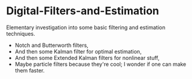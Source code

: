 # Digital-Filters-and-Estimation
Elementary investigation into some basic filtering and estimation techniques.

 - Notch and Butterworth filters,
 - And then some Kalman filter for optimal estimation,
 - And then some Extended Kalman filters for nonlinear stuff,
 - Maybe particle filters because they're cool; I wonder if one can make them faster.
